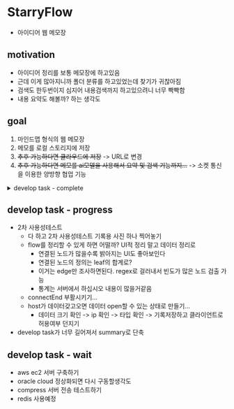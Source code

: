 # StarryFlow
 - 아이디어 웹 메모장
## motivation
 - 아이디어 정리를 보통 메모장에 하고있음
 - 근데 이게 많아지니까 폴더 분류를 하고있었는데 찾기가 귀찮아짐
 - 검색도 한두번이지 심지어 내용검색까지 하고있으려니 너무 빡빡함
 - 내용 요약도 해볼까? 하는 생각도
## goal
 1. 마인드맵 형식의 웹 메모장
 2. 메모를 로컬 스토리지에 저장
 3. ~~추후 가능하다면 클라우드에 저장~~ -> URL로 변경
 4. ~~추후 가능하다면 메모를 ai모델을 사용해서 요약 및 검색 기능까지...~~ -> 소켓 통신을 이용한 양방향 협업 기능
<details>
  <summary>develop task - complete</summary>

 - map에 관한 아이디어
   - 디자인은 밤하늘 컨셉으로
   - 개체당 작업
     - ~~더블 클릭 시 내용 수정 (제목 / 내용)~~ -> NodePanel에서 변경
     - ~~우클릭으로 삭제~~ -> backspace로 삭제
     - ~~분화는 어떻게하지?~~ -> 자유
     - ~~분화는 8개제한 시계 8방향, 리프노드일 경우만 색으로 구분지어주기~~ -> 자유
   - page 작업
     - ~~저장(cloud용 버튼만 일단)~~ -> localstorage로 일단 완료
     - ~~정리(집나간 개체들 가운데 모아주기)~~ -> 완료
     - ~~공유(hex변환 page)~~
     - ~~share는 base64거쳐서, 서버로는 compress만~~
   - ~~drag div 만들어서 직접 연결하기~~ -> react flow에 스타일 붙이기로 변경
 - ~~작업중... darge sort : edge handle problem~~ -> elkjs로 변경됨
 - ~~edge변경작업을 하며 느꼈는데 진지하게 공부해서 redux를 추가해야겠다~~ -> 완료
 - ~~redux하다가 꼬이고 내가 원하는 커스텀 상태에서 handle 수직/수평이 결국 안되는거에 화나서 그냥 connectedLine으로 변경 결정~~ -> 완료
 - selectedNode작업 복잡해서 정리가 안된다 여기에 정리함(redux 값 변화)
   - 노드클릭(FlowCanvas/onNodeClick)
     - setSelectedNode (empty -> id)
     - setsLabel (empty -> label)
     - setsFontSize (empty -> fontSize)
   - 판넬오픈(NodePanel)
     - empty -> state.flow.sLabel
     - empty -> state.flow.sFontSize
     - empty -> state.flow.defaultNodeColor
     - empty -> state.flow.defaultEdgeColor
     - empty -> state.flow.defaultValue
   - 판넬작성후apply(NodePanel/applySelectedNode)
     - setsLabel (label -> newLabel)
     - setsFontSize (fontSize -> newFontSize)
     - activateApplyFlag (false -> true)
     - setDefaultNodeColor (nodecolor -> newNodeColor)
     - setDefaultEdgeColor (edgecolor -> newEdgeColor)
     - setDefaultNodeValue (value -> newValue)
   - 캔버스업데이트(FlowCanvas/useEffect)
     - deactivateApplyFlag (true -> false)
     - clearSelectedNode (id -> empty)
     - clearsLabel (newLabel -> empty)
     - clearsFontSize (newFontSize -> empty)
   - 추후 추가될 노드 수정작업은 위에 추가해서 정리하는걸로
 - Node-Line-Edge 구성 및 노드 수정 및 연동 기능 완료
 - ~~modification function에 width height도 넣어보고싶은데~~ -> 취소 : relative로 변경
 - ~~resizer 좀만 더 확인해보기...~~ -> relative로 변경하며 확인할 필요가 없어짐
 - ~~새 노드 생성기/복제를 잊어버리면 어떡함?????????~~ -> DnD와 adder방식중에 후자 채택(DnD하면 사이드바가 생겨야하는데 사이드바는 프로젝트 ui 컨셉과 안맞음)
 - ~~새 노드 생성기+ 작업할 때 서브플로우 꼭 확인할것~~ -> 확인 결과 그룹화는 ui 컨셉에 안맞음
 - ~~미니맵 괜찮아보이는데 생각해볼것~~ -> 추가완료
 - ~~save and restore~~ -> 완료
 - ~~utils에 layout.js 다시 활성화하기 이번엔 dargejs 하다가 잘 안되면 elkjs도 고려하기~~ -> elkjs로 완료
 - ~~FitView layout할때 추가하기~~ -> 완료
 - ~~컨셉컨셉 하다보니 이거 프로젝트 제목 컨셉에 안맞는거같은데 프로젝트명을 바꿔야겠는데 편의성을 위해 일단 놔두고 정식명칭을 정해봐야겠음~~ -> starry flow
 - develop note 점점 task목록같아지는데 이거 분할해서 할까?
 - onadd speeddial 클릭문제 해결(icon range)
 - settings에 들어갈 옵션 완성하기
   - minimap on/off flag -> 기능완료 mapFlag
   - node 왼쪽정렬/가운데정렬/오른쪽정렬 (선택박스) -> 기능완료 defaultNodeAlign
   - node color 팔레트 -> 기능완료 defaultNodeColor
   - 정렬 후 자동 Fitview on/off flag -> 기능완료 autoFitViewFlag
   - sort 방향 flag -> 기능완료 sortDirectionFlag
   - cycle 형성 방제 on/off flag -> 기능완료 cycleValidateFlag
   - node default value 변경 -> 기능완료 defaultNodeValue
   - blur node value at min-zoom flag -> 기능완료 zoomOutBlurFlag
 - ~~개편이 필요한것 : connectLine이 너무 얇다 클릭하기 힘들어~~ -> width 2로 늘렸으나 3을 고려해봐야할듯
 - Setting을 모달로 하기보다 기왕 FlowCanvas 만든거 이거 이용해서 fixed nodes갖고 값 바꾸라고 하면 좋을거같다
   - Settings Elk -> 완료
   - Settings Fit -> 완료
 - ~~color 팔레트 react-color로 진행하다 수많은 레거시 버그에 좌초중 react-colorful로 변경 고려~~ -> 변경 완료
 - ~~이제 connect함수 고쳐서 값이 즉각적용되도록 하기~~ -> 완료
 - ~~apply 눌렀을 때 즉각적용하도록 하기~~ -> 완료
 - ~~개편이 필요한것 : nodePanel 엔터키 입력으로도 apply될수있께하기~~ -> 완료
 - ~~아맞다 contextual-zoom on/off도 넣어야함 settings~~ -> 완료
 - ~~turboflow 선택지 만들기~~ -> 완료
 - ~~gh pages deploy하기~~ -> 완료
  - ~~ai모델에 대한 탐색 : BART-base (500MB, 문서보다 단문 요약에 능함)~~ -> 좋은건 너무 크거나 라이센스 문제가 있고 그게 해결된것들은 오류만 뱉거나 한국어를 잘 못함
 - 1차 사용성 점검
   - 고쳐야할 버그
     - ~~settings 가기전에 navdial 바뀌기~~
     - ~~turbo 상태일때 노드 색상 변경 기능 숨기기~~
     - ~~줄바꿈 강제로 생기게 하는 max-width 확인하기~~ -> 300px에서 500px로
     - ~~elk 사용 직후 turbo 선이 안보임~~
     - ~~elk layered 정렬 종류 살펴보고 바꾸거나/포기하기~~ -> mrtree로 변경
     - ~~turbo로 나갔지만 재진입시 기본css임~~
       - ~~이 때 자식 connect 안되는 버그 발생~~
     - ~~재진입시 localstorage에서 안불러옴~~
     - ~~turbo의 fit이 아슬아슬함. turbo일때는 더 조여야할듯~~
     - ~~turbo의 nodeNode간격 넓혀야~~
     - ~~노드 생성범위를 좁혀야...~~
   - 필요한 기능
     - ~~노드의 선 색을 바꾸는 기능도 추가했으면~~
     - ~~노드 설정에 visible 추가하기 (개인설정?)~~ -> mrtree 변환 이후실효성이 없음
     - ~~compress - base64~~
     - ~~역변환기능도~~
     - ~~map 초기화기능~~
 - 소켓관련 자료 수집
 - 사전 규약 설정하기
   - 필요한 기능?
     - 노드 Position (x, y) - "node_move"
      ```JSON
        {
          type: "node_move",
          payload: {
            id,
            position: {
              x,
              y
            }
          }
        }
      ```
     - 노드 변경 (label) - "node_update"
      ```JSON
        {
          type: "node_update"
          payload: {
            id,
            label,
            fontSize
          }
        }
      ```
     - 노드 생성 - "node_add"
      ```JSON
        {
          type: "node_add"
          payload: {
            id,
            position: {
              x,
              y
            }
          }
        }
      ```
     - 노드 삭제 - "node_delete"
      ```JSON
        {
          type: "node_delete"
          payload: {
            id
          }
        }
      ```
     - 엣지 삭제 - "edge_delete"
      ```JSON
        {
          type: "edge_delete"
          payload: {
            id
          }
        }
      ```
     - ELK 실행 - "elk_layout"
      ```JSON
        {
          type: "elk_layout"
        }
      ```
     - 엣지 생성 - "edge_add"
      ```JSON
        {
          type: "edge_add"
          payload: {
            id,
            source,
            target,
          }
        }
      ```
     - 데이터 일괄불러오기 - "batch_update"
      ```JSON
        {
          type: "batch_update",
          payload: {
            {JSON}, ...
          }
        }
      ```
     - 맵 초기화 - "flow_clear"
      ```JSON
        {
          type: "flow_clear"
        }
      ```
 - 보안관련 자료수집
 - 제작중인 기능
   - ~~노드 Position (x, y) - "node_move"~~ -> 완료
   - ~~노드 변경 (label) - "node_update"~~ -> 완료
   - ~~노드 생성 - "node_add"~~ -> 완료
   - ~~노드 삭제 - "node_delete"~~ -> 완료
   - ~~엣지 삭제 - "edge_delete"~~ -> 완료
   - ~~ELK 실행 - "elk_layout"~~ -> 완료
   - ~~엣지 생성 - "edge_add"~~ -> 완료
   - ~~노드 삭제 / 엣지 삭제 시 연결부분 로그 서버에서 삭제처리하기(로그최적화)~~
 - ~~canvas 사설방과 로컬방 분리하기~~ -> 완료
 - ~~서버 - 클라이언트B로 데이터 동기화하는 부분~~ -> 완료
 - 현재 클라이언트 - 서버 소켓 연결 완료
 - ~~클라이언트에서 동기화된 데이터를 처리하는 부분이 없다~~ -> 완료
 - ~~일단 로그에서 move는 최종상태만 저장할것~~ -> 완료
 - go set부분이 문제다. settings할 때 task를 멈추게해야하나?
   - ~~stop을 넣어서 2초뒤에 settings에 진입할 수 있도록 해야하나?~~
   - ~~settings에 대한 변경은 어떻게 적용할까?~~
   - ~~zoomout이 고집인가?~~
   - ~~그럼 어떻게바꿀것인가?~~
   - broadcast 메세지를 modeflag로 분기해서 tempRef에 처리
 - ~~go set 변경점 이후 테스트하기~~
 - ~~go canvas 변겅점 이후 테스트하기~~
 
 - 플래그의 동기화가 되지 않는 문제 발생
   - 값이 정해지기전에 mount될때 최초값이 들어가서 문제
   - 그런데 최초값이 변경이 안됨
   - 핸들을 무명함수에서 분리하여 handleMessage로
   - 함수를 useCallback으로 변경
   - onNodesDelete는 한참뒤에 정의하는데 해당 함수에서도 connect를 사용해서 상호참조되어 warning 발생
   - 상호참조대신 직접참조하니까 react hook rule을 위반했다
   - 그렇다고 onNodesDelete를 위로 올리면 안된다
   - function을 쓰면 된다는데 useCallback함수는 function으로 정의할 수 없다
   - useRef와 useEffect로 변경된 onNodesDelete를 갖고있기
   - setModeFlag에도 문제 발생
   - 분명 useCallback으로 setModeFlag 변경되면 바꾸도록 설정했는데 안바뀐다
   - setModeFlag를 useCallback 내부에서 정의할 수 없음
   - onNodesDelete와 마찬가지로 useRef, useEffect로 변경된 setModeFlag를 갖고있기
   - 이외 비슷한 문제 동일처리
   - 이를 해결하고보니 zoomOut이 비동기 이후 처리하는 함수라 zoomOut시간이 고스란히 동기화되지않는시간임
 - ~~zoomOut버려?~~ -> 버림
 - 동기화를 서버만 해놓고 react에서 안받았다!
   - 로그 한번에 받을때 resizerobserver 루프초과 이슈 있음
   - ~~해결방안 : 사전 규약에 batch_update 신설~~ -> 완료
     - 서버 설정 완료
     - ~~onNodesDelete는 그만 놔주고 직접 만들어야겠다~~ -> 안놔주고 onNodesDelete를 재사용성 있게 수정함
 - 2차 사용성테스트
   - ~~connect가 끊겼을 때 알림이 콘솔에서밖에 없음~~
   - ~~socket시에 save/restore는 socket이 끊기면 없어져야함(일회용)~~
   - ~~elk_layout이 await이므로 async()했을때 바로 적용이 되지 않는 문제~~
   - ~~node delete시 null.find하는 문제(정확히는 delete했을 때 broadcast시, null이 되는 문제)~~
   - ~~guest 변화가 서버 host기록에 저장되지않음. (host작성 -> guest작성 -> 새로고침 -> guest는 작성이전상태)~~
   - ~~host여부를 보여줬으면 좋겠는데~~ -> dial 색상으로 완료
   - ~~색상으로 완료하는게 맞음? host 표기좀~~ -> 호스트용 아이콘 생성
   - ~~왜 올때마다 connection lost임 local에서도~~ -> 첫입장 플래그로 false초기화시 문제 해결
   - ~~clearFlow까먹었네~~
     - clearFlow를 allow_type에 안넣어놓고 왜 서버가 꺼지지 이러고있었네
     - 하는김에 호스트 연결종료되면 오버레이로 덮어씌움
     - 이거덕분에 타입 다른 메세지로 인한 ValueError시에 발생하는 서버 오류 해결함
   - ~~fitView는 어쩔까~~ -> 데이터에 영향이 없으니 제외
   - ~~help가 없다 튜토리얼 제작하기(무조건만들것)~~ -> 완성
   - connection lost가 로컬 상태일때 사라지지 않는 버그 수정
   - host의 색상을 조금 더 밝게 수정함
   - ~~가이드에 줌아웃, 끌어내리기 설명 추가하기~~ -> 테스트해보니 노드클릭하다보면 자연스럽게 알게되는 동작
   - ~~turbo에 컬러 적용이 안되는 버그 재발생~~ -> connectLine 안고친거 포함해서 완료
   - ~~가이드 화살표말고 그냥 클릭하면 넘어가기~~ -> 완료
   - turbo의 테두리를 조금 둥글게 수정함
   - ~~local에 host가있네?~~ -> 수정완료
   - 새 노드 생성위치 화면 중앙으로 변경
</details>

## develop task - progress
 - 2차 사용성테스트
   - 다 하고 2차 사용성테스트 기록용 사진 하나 찍어놓기
   - flow를 정리할 수 있게 하면 어떨까? UI적 정리 말고 데이터 정리로
     - 연결된 노드가 많을수록 밝아지는 UI도 좋아보인다
     - 연결된 노드의 정의는 leaf의 합계로?
     - 이거는 edge만 조사하면된다. regex로 걸러내서 빈도가 많은 노드 검출 가능
     - 통계는 서버에서 하십시오 내용이 많을거같음
   - connectEnd 부활시키기...
   - host가 데이터갖고오면 데이터 open할 수 있는 상태로 만들기...
     - 데이터 크기 확인 -> ip 확인 -> 타입 확인 -> 기록저장하고 클라이언트로 허용여부 던지기
 - develop task가 너무 길어져서 summary로 단축
## develop task - wait
 - aws ec2 서버 구축하기
 - oracle cloud 정상화되면 다시 구동할생각도
 - compress 서버 전송 테스트하기
 - redis 사용예정